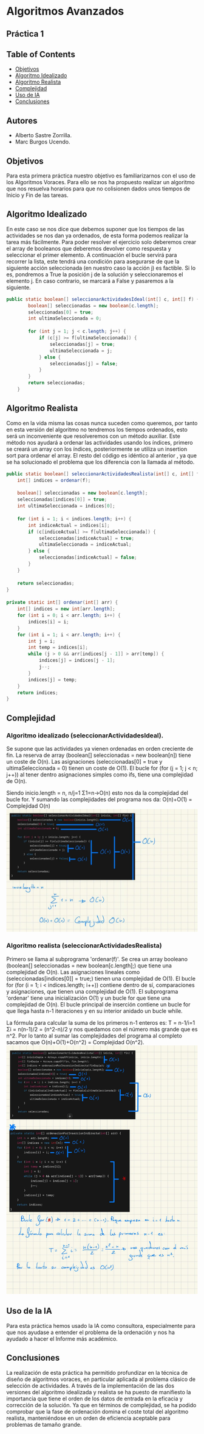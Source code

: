 # Algoritmos Avanzados
## Práctica 1
## Table of Contents
- [Objetivos](#objetivos)
- [Algoritmo Idealizado](#algoritmo-idealizado)
- [Algoritmo Realista](#algoritmo-realista)
- [Complejidad](#complejidad)
- [Uso de IA](#uso-de-la-IA)
- [Conclusiones](#conclusiones)
## Autores
- Alberto Sastre Zorrilla.
- Marc Burgos Ucendo.
## Objetivos 
Para esta primera práctica nuestro objetivo es familiarizarnos con el uso de los Algoritmos Voraces. Para ello se nos ha propuesto realizar un algoritmo que nos resuelva horarios para que no colisionen dados unos tiempos de Inicio y Fin de las tareas.
## Algoritmo Idealizado
En este caso se nos dice que debemos suponer que los tiempos de las actividades se nos dan ya ordenados, de esta forma podemos realizar la tarea más fácilmente. Para poder resolver el ejercicio solo deberemos crear el array de booleanos que deberemos devolver como respuesta y seleccionar el primer elemento. A continuación el bucle servirá para recorrer la lista, este tendrá una condición para asegurarse de que la siguiente acción seleccionada (en nuestro caso la acción j) es factible. Si lo es, pondremos a True la posición j de la solución y seleccionaremos el elemento j. En caso contrario, se marcará a False y pasaremos a la siguiente.
````java
public static boolean[] seleccionarActividadesIdeal(int[] c, int[] f) {
        boolean[] seleccionadas = new boolean[c.length];
        seleccionadas[0] = true; 
        int ultimaSeleccionada = 0;

        for (int j = 1; j < c.length; j++) {
            if (c[j] >= f[ultimaSeleccionada]) { 
                seleccionadas[j] = true;
                ultimaSeleccionada = j;
            } else {
                seleccionadas[j] = false;
            }
        }
        return seleccionadas;
    }
````
## Algoritmo Realista
Como en la vida misma las cosas nunca suceden como queremos, por tanto en esta versión del algoritmo no tendremos los tiempos ordenados, esto será un inconveniente que resolveremos con un método auxiliar. Este método nos ayudará a ordenar las actividades usando los índices, primero se creará un array con los índices, posteriormente se utiliza un insertion sort para ordenar el array. El resto del código es idéntico al anterior , ya que se ha solucionado el problema que los diferencia con la llamada al método.
````java
public static boolean[] seleccionarActividadesRealista(int[] c, int[] f) {
    int[] indices = ordenar(f);

    boolean[] seleccionadas = new boolean[c.length];
    seleccionadas[indices[0]] = true;
    int ultimaSeleccionada = indices[0];

    for (int i = 1; i < indices.length; i++) {
        int indiceActual = indices[i];
        if (c[indiceActual] >= f[ultimaSeleccionada]) {
            seleccionadas[indiceActual] = true;
            ultimaSeleccionada = indiceActual;
        } else {
            seleccionadas[indiceActual] = false;
        }
    }

    return seleccionadas;
}

private static int[] ordenar(int[] arr) {
    int[] indices = new int[arr.length];
    for (int i = 0; i < arr.length; i++) {
        indices[i] = i;
    }
    for (int i = 1; i < arr.length; i++) {
        int j = i;
        int temp = indices[i];
        while (j > 0 && arr[indices[j - 1]] > arr[temp]) {
            indices[j] = indices[j - 1];
            j--;
        }
        indices[j] = temp;
    }
    return indices;
}
````

## Complejidad
### Algoritmo idealizado (seleccionarActividadesIdeal).
Se supone que las actividades ya vienen ordenadas en orden creciente  de fin.
La reserva de array (boolean[] seleccionadas = new boolean[n]) tiene un coste de O(n).
Las asignaciones (seleccionadas[0] = true y ultimaSeleccionada = 0) tienen un coste de O(1).
El bucle for (for (j = 1; j < n; j++)) al tener dentro asignaciones simples como ifs, tiene una complejidad de O(n).

Siendo inicio.length = n, 
n/j=1 Σ1=n->O(n) esto nos da la complejidad del bucle for.
Y sumando las complejidades del programa nos da: O(n)+O(1) = Complejidad O(n)
![Algoritmo idealizado](https://github.com/CazaMopis43/Algoritmos/blob/main/Ideal.jpg)
### Algoritmo realista (seleccionarActividadesRealista)
Primero se llama al subprograma 'ordenar(f)'.
Se crea un array booleano (boolean[] seleccionadas = new boolean[c.length];) que tiene una complejidad de O(n).
Las asignaciones lineales como (seleccionadas[indices[0]] = true;) tienen una complejidad de O(1). 
El bucle for (for (i = 1; i < indices.length; i++)) contiene dentro de sí, comparaciones y asignaciones, que tienen una complejidad de O(1).
El subprograma 'ordenar' tiene una inicialización O(1) y un bucle for que tiene una complejidad de O(n).
El bucle principal de inserción contiene un bucle for que llega hasta n-1 iteraciones y en su interior anidado un bucle while. 

La fórmula para calcular la suma de los primeros n-1 enteros es:
T = n-1/i=1 Σi = n(n-1)/2 = (n^2-n)/2 y nos quedamos con el número más grande que es n^2. Por lo tanto al sumar las complejidades del programa al completo sacamos que O(n)+O(1)+O(n^2) = Complejidad O(n^2).
![Algoritmo Realista](https://github.com/CazaMopis43/Algoritmos/blob/main/Real.jpg)
## Uso de la IA
Para esta práctica hemos usado la IA como consultora, especialmente para que nos ayudase a entender el problema de la ordenación y nos ha ayudado a hacer el Informe más académico.
## Conclusiones
La realización de esta práctica ha permitido profundizar en la técnica de diseño de algoritmos voraces, en particular aplicada al problema clásico de selección de actividades. A través de la implementación de las dos versiones del algoritmo idealizada y realista se ha puesto de manifiesto la importancia que tiene el orden de los datos de entrada en la eficacia y corrección de la solución. Ya que en términos de complejidad, se ha podido comprobar que la fase de ordenación domina el coste total del algoritmo realista, manteniéndose en un orden de eficiencia aceptable para problemas de tamaño grande.
